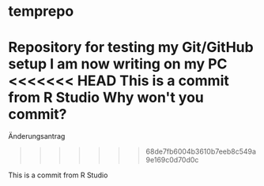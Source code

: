 # temprepo
Repository for testing my Git/GitHub setup
I am now writing on my PC 
<<<<<<< HEAD
This is a commit from R Studio
Why won't you commit?
=======
 Änderungsantrag 
>>>>>>> 68de7fb6004b3610b7eeb8c549a9e169c0d70d0c

This is a commit from R Studio